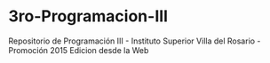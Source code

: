 ﻿# 3ro-Programacion-III
Repositorio de Programación III - Instituto Superior Villa del Rosario - Promoción 2015
Edicion desde la Web

